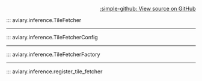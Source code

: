 <div style="text-align: right;" markdown>

[:simple-github: View source on GitHub][GitHub]

  [GitHub]: https://github.com/geospaitial-lab/aviary/blob/main/aviary/inference/tile_fetcher.py

</div>

::: aviary.inference.TileFetcher

---

::: aviary.inference.TileFetcherConfig

---

::: aviary.inference.TileFetcherFactory

---

::: aviary.inference.register_tile_fetcher
